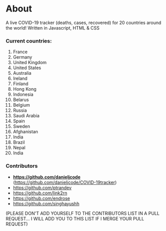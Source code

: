 # About
A live COVID-19 tracker (deaths, cases, recovered) for 20 countries around the world! Written in Javascript, HTML & CSS

 ### Current countries:
1. France
2. Germany
3. United Kingdom
4. United States
5. Australia
6. Ireland
7. Finland
8. Hong Kong
9. Indonesia
10. Belarus
11. Belgium
12. Russia
13. Saudi Arabia
14. Spain
15. Sweden
16. Afghanistan
17. India
18. Brazil
19. Nepal
20. India


### Contributors
- **https://github.com/danieljcode** (https://github.com/danieljcode/COVID-19tracker)
- https://github.com/ptrandev
- https://github.com/link2rn
- https://github.com/endrose
- https://github.com/singhayushh


(PLEASE DON'T ADD YOURSELF TO THE CONTRIBUTORS LIST IN A PULL REQUEST... I WILL ADD YOU TO THIS LIST IF I MERGE YOUR PULL REQUEST)
